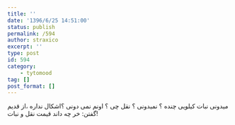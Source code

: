 ```yaml
---
title: ''
date: '1396/6/25 14:51:00'
status: publish
permalink: /594
author: straxico
excerpt: ''
type: post
id: 594
category:
    - tytomood
tag: []
post_format: []
---
```

میدونی نبات کیلویی چنده ؟ نمیدونی ؟ نقل چی ؟ اونم نمی دونی ؟اشکال نداره ،از قدیم گفتن: خر چه داند قیمت نقل و نبات!